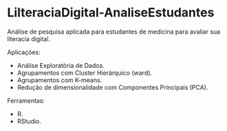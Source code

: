 # LilteraciaDigital-AnaliseEstudantes
Análise de pesquisa aplicada para estudantes de medicina para avaliar sua literacia digital.

Aplicações:
- Análise Exploratória de Dados.
- Agrupamentos com Cluster Hierárquico (ward).
- Agrupamentos com K-means.
- Redução de dimensionalidade com Componentes Principais (PCA).

Ferramentas:
- R.
- RStudio.
